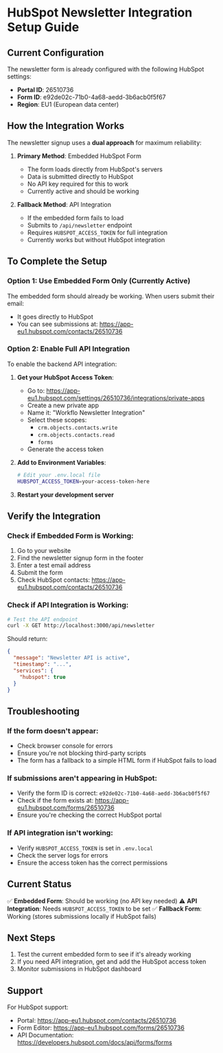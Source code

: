 # HubSpot Newsletter Integration Setup Guide

## Current Configuration

The newsletter form is already configured with the following HubSpot settings:
- **Portal ID**: 26510736
- **Form ID**: e92de02c-71b0-4a68-aedd-3b6acb0f5f67
- **Region**: EU1 (European data center)

## How the Integration Works

The newsletter signup uses a **dual approach** for maximum reliability:

1. **Primary Method**: Embedded HubSpot Form
   - The form loads directly from HubSpot's servers
   - Data is submitted directly to HubSpot
   - No API key required for this to work
   - Currently active and should be working

2. **Fallback Method**: API Integration
   - If the embedded form fails to load
   - Submits to `/api/newsletter` endpoint
   - Requires `HUBSPOT_ACCESS_TOKEN` for full integration
   - Currently works but without HubSpot integration

## To Complete the Setup

### Option 1: Use Embedded Form Only (Currently Active)
The embedded form should already be working. When users submit their email:
- It goes directly to HubSpot
- You can see submissions at: https://app-eu1.hubspot.com/contacts/26510736

### Option 2: Enable Full API Integration
To enable the backend API integration:

1. **Get your HubSpot Access Token**:
   - Go to: https://app-eu1.hubspot.com/settings/26510736/integrations/private-apps
   - Create a new private app
   - Name it: "Workflo Newsletter Integration"
   - Select these scopes:
     - `crm.objects.contacts.write`
     - `crm.objects.contacts.read`
     - `forms`
   - Generate the access token

2. **Add to Environment Variables**:
   ```bash
   # Edit your .env.local file
   HUBSPOT_ACCESS_TOKEN=your-access-token-here
   ```

3. **Restart your development server**

## Verify the Integration

### Check if Embedded Form is Working:
1. Go to your website
2. Find the newsletter signup form in the footer
3. Enter a test email address
4. Submit the form
5. Check HubSpot contacts: https://app-eu1.hubspot.com/contacts/26510736

### Check if API Integration is Working:
```bash
# Test the API endpoint
curl -X GET http://localhost:3000/api/newsletter
```

Should return:
```json
{
  "message": "Newsletter API is active",
  "timestamp": "...",
  "services": {
    "hubspot": true
  }
}
```

## Troubleshooting

### If the form doesn't appear:
- Check browser console for errors
- Ensure you're not blocking third-party scripts
- The form has a fallback to a simple HTML form if HubSpot fails to load

### If submissions aren't appearing in HubSpot:
- Verify the form ID is correct: `e92de02c-71b0-4a68-aedd-3b6acb0f5f67`
- Check if the form exists at: https://app-eu1.hubspot.com/forms/26510736
- Ensure you're checking the correct HubSpot portal

### If API integration isn't working:
- Verify `HUBSPOT_ACCESS_TOKEN` is set in `.env.local`
- Check the server logs for errors
- Ensure the access token has the correct permissions

## Current Status

✅ **Embedded Form**: Should be working (no API key needed)
⚠️ **API Integration**: Needs `HUBSPOT_ACCESS_TOKEN` to be set
✅ **Fallback Form**: Working (stores submissions locally if HubSpot fails)

## Next Steps

1. Test the current embedded form to see if it's already working
2. If you need API integration, get and add the HubSpot access token
3. Monitor submissions in HubSpot dashboard

## Support

For HubSpot support:
- Portal: https://app-eu1.hubspot.com/contacts/26510736
- Form Editor: https://app-eu1.hubspot.com/forms/26510736
- API Documentation: https://developers.hubspot.com/docs/api/forms/forms